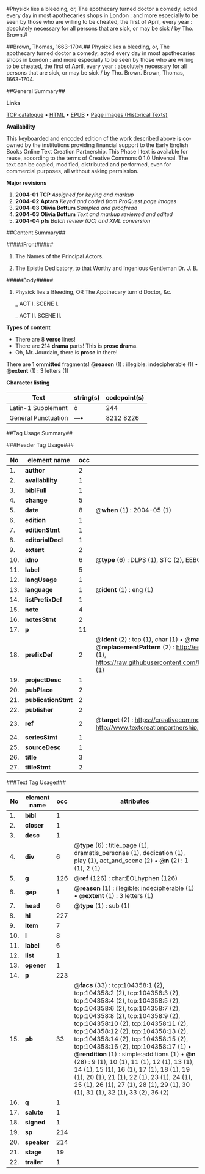 #Physick lies a bleeding, or, The apothecary turned doctor a comedy, acted every day in most apothecaries shops in London : and more especially to be seen by those who are willing to be cheated, the first of April, every year : absolutely necessary for all persons that are sick, or may be sick / by Tho. Brown.#

##Brown, Thomas, 1663-1704.##
Physick lies a bleeding, or, The apothecary turned doctor a comedy, acted every day in most apothecaries shops in London : and more especially to be seen by those who are willing to be cheated, the first of April, every year : absolutely necessary for all persons that are sick, or may be sick / by Tho. Brown.
Brown, Thomas, 1663-1704.

##General Summary##

**Links**

[TCP catalogue](http://www.ota.ox.ac.uk/tcp/)  • 
[HTML](http://tei.it.ox.ac.uk/tcp/Texts-HTML/free/A29/A29785.html)  • 
[EPUB](http://tei.it.ox.ac.uk/tcp/Texts-EPUB/free/A29/A29785.epub) • 
[Page images (Historical Texts)](https://data.historicaltexts.jisc.ac.uk/view?pubId=eebo-15685297e&pageId=eebo-15685297e-104358-1)

**Availability**

This keyboarded and encoded edition of the
	       work described above is co-owned by the institutions
	       providing financial support to the Early English Books
	       Online Text Creation Partnership. This Phase I text is
	       available for reuse, according to the terms of Creative
	       Commons 0 1.0 Universal. The text can be copied,
	       modified, distributed and performed, even for
	       commercial purposes, all without asking permission.

**Major revisions**

1. __2004-01__ __TCP__ *Assigned for keying and markup*
1. __2004-02__ __Aptara__ *Keyed and coded from ProQuest page images*
1. __2004-03__ __Olivia Bottum__ *Sampled and proofread*
1. __2004-03__ __Olivia Bottum__ *Text and markup reviewed and edited*
1. __2004-04__ __pfs__ *Batch review (QC) and XML conversion*

##Content Summary##

#####Front#####

1. The Names of the Principal Actors.

1. The Epistle Dedicatory, to that Worthy and
Ingenious Gentleman Dr. J. B.

#####Body#####

1. Physick lies a Bleeding,
OR
The Apothecary turn'd Doctor, &c.

    _ ACT I. SCENE I.

    _ ACT II. SCENE II.

**Types of content**

  * There are 8 **verse** lines!
  * There are 214 **drama** parts! This is **prose drama**.
  * Oh, Mr. Jourdain, there is **prose** in there!

There are 1 **ommitted** fragments! 
 @__reason__ (1) : illegible: indecipherable (1)  •  @__extent__ (1) : 3 letters (1)

**Character listing**


|Text|string(s)|codepoint(s)|
|---|---|---|
|Latin-1 Supplement|ô|244|
|General Punctuation|—•|8212 8226|

##Tag Usage Summary##

###Header Tag Usage###

|No|element name|occ|attributes|
|---|---|---|---|
|1.|__author__|2||
|2.|__availability__|1||
|3.|__biblFull__|1||
|4.|__change__|5||
|5.|__date__|8| @__when__ (1) : 2004-05 (1)|
|6.|__edition__|1||
|7.|__editionStmt__|1||
|8.|__editorialDecl__|1||
|9.|__extent__|2||
|10.|__idno__|6| @__type__ (6) : DLPS (1), STC (2), EEBO-CITATION (1), OCLC (1), VID (1)|
|11.|__label__|5||
|12.|__langUsage__|1||
|13.|__language__|1| @__ident__ (1) : eng (1)|
|14.|__listPrefixDef__|1||
|15.|__note__|4||
|16.|__notesStmt__|2||
|17.|__p__|11||
|18.|__prefixDef__|2| @__ident__ (2) : tcp (1), char (1)  •  @__matchPattern__ (2) : ([0-9\-]+):([0-9IVX]+) (1), (.+) (1)  •  @__replacementPattern__ (2) : http://eebo.chadwyck.com/downloadtiff?vid=$1&page=$2 (1), https://raw.githubusercontent.com/textcreationpartnership/Texts/master/tcpchars.xml#$1 (1)|
|19.|__projectDesc__|1||
|20.|__pubPlace__|2||
|21.|__publicationStmt__|2||
|22.|__publisher__|2||
|23.|__ref__|2| @__target__ (2) : https://creativecommons.org/publicdomain/zero/1.0/ (1), http://www.textcreationpartnership.org/docs/. (1)|
|24.|__seriesStmt__|1||
|25.|__sourceDesc__|1||
|26.|__title__|3||
|27.|__titleStmt__|2||


###Text Tag Usage###

|No|element name|occ|attributes|
|---|---|---|---|
|1.|__bibl__|1||
|2.|__closer__|1||
|3.|__desc__|1||
|4.|__div__|6| @__type__ (6) : title_page (1), dramatis_personae (1), dedication (1), play (1), act_and_scene (2)  •  @__n__ (2) : 1 (1), 2 (1)|
|5.|__g__|126| @__ref__ (126) : char:EOLhyphen (126)|
|6.|__gap__|1| @__reason__ (1) : illegible: indecipherable (1)  •  @__extent__ (1) : 3 letters (1)|
|7.|__head__|6| @__type__ (1) : sub (1)|
|8.|__hi__|227||
|9.|__item__|7||
|10.|__l__|8||
|11.|__label__|6||
|12.|__list__|1||
|13.|__opener__|1||
|14.|__p__|223||
|15.|__pb__|33| @__facs__ (33) : tcp:104358:1 (2), tcp:104358:2 (2), tcp:104358:3 (2), tcp:104358:4 (2), tcp:104358:5 (2), tcp:104358:6 (2), tcp:104358:7 (2), tcp:104358:8 (2), tcp:104358:9 (2), tcp:104358:10 (2), tcp:104358:11 (2), tcp:104358:12 (2), tcp:104358:13 (2), tcp:104358:14 (2), tcp:104358:15 (2), tcp:104358:16 (2), tcp:104358:17 (1)  •  @__rendition__ (1) : simple:additions (1)  •  @__n__ (28) : 9 (1), 10 (1), 11 (1), 12 (1), 13 (1), 14 (1), 15 (1), 16 (1), 17 (1), 18 (1), 19 (1), 20 (1), 21 (1), 22 (1), 23 (1), 24 (1), 25 (1), 26 (1), 27 (1), 28 (1), 29 (1), 30 (1), 31 (1), 32 (1), 33 (2), 36 (2)|
|16.|__q__|1||
|17.|__salute__|1||
|18.|__signed__|1||
|19.|__sp__|214||
|20.|__speaker__|214||
|21.|__stage__|19||
|22.|__trailer__|1||
